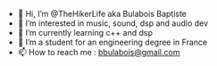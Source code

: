 - 👋 Hi, I’m @TheHikerLife aka Bulabois Baptiste
- 👀 I’m interested in music, sound, dsp and audio dev 
- 🌱 I’m currently learning c++ and dsp
- 📘 I’m a student for an engineering degree in France
- 📫 How to reach me : bbulabois@gmail.com
